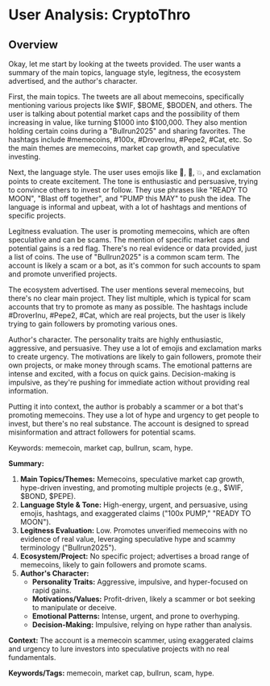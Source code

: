 # User Analysis: CryptoThro

## Overview

<think>
Okay, let me start by looking at the tweets provided. The user wants a summary of the main topics, language style, legitness, the ecosystem advertised, and the author's character. 

First, the main topics. The tweets are all about memecoins, specifically mentioning various projects like $WIF, $BOME, $BODEN, and others. The user is talking about potential market caps and the possibility of them increasing in value, like turning $1000 into $100,000. They also mention holding certain coins during a "Bullrun2025" and sharing favorites. The hashtags include #memecoins, #100x, #DroverInu, #Pepe2, #Cat, etc. So the main themes are memecoins, market cap growth, and speculative investing.

Next, the language style. The user uses emojis like 🚀, 💎, 💥, and exclamation points to create excitement. The tone is enthusiastic and persuasive, trying to convince others to invest or follow. They use phrases like "READY TO MOON", "Blast off together", and "PUMP this MAY" to push the idea. The language is informal and upbeat, with a lot of hashtags and mentions of specific projects.

Legitness evaluation. The user is promoting memecoins, which are often speculative and can be scams. The mention of specific market caps and potential gains is a red flag. There's no real evidence or data provided, just a list of coins. The use of "Bullrun2025" is a common scam term. The account is likely a scam or a bot, as it's common for such accounts to spam and promote unverified projects.

The ecosystem advertised. The user mentions several memecoins, but there's no clear main project. They list multiple, which is typical for scam accounts that try to promote as many as possible. The hashtags include #DroverInu, #Pepe2, #Cat, which are real projects, but the user is likely trying to gain followers by promoting various ones.

Author's character. The personality traits are highly enthusiastic, aggressive, and persuasive. They use a lot of emojis and exclamation marks to create urgency. The motivations are likely to gain followers, promote their own projects, or make money through scams. The emotional patterns are intense and excited, with a focus on quick gains. Decision-making is impulsive, as they're pushing for immediate action without providing real information.

Putting it into context, the author is probably a scammer or a bot that's promoting memecoins. They use a lot of hype and urgency to get people to invest, but there's no real substance. The account is designed to spread misinformation and attract followers for potential scams.

Keywords: memecoin, market cap, bullrun, scam, hype.
</think>

**Summary:**  
1. **Main Topics/Themes:** Memecoins, speculative market cap growth, hype-driven investing, and promoting multiple projects (e.g., $WIF, $BOND, $PEPE).  
2. **Language Style & Tone:** High-energy, urgent, and persuasive, using emojis, hashtags, and exaggerated claims ("100x PUMP," "READY TO MOON").  
3. **Legitness Evaluation:** Low. Promotes unverified memecoins with no evidence of real value, leveraging speculative hype and scammy terminology ("Bullrun2025").  
4. **Ecosystem/Project:** No specific project; advertises a broad range of memecoins, likely to gain followers and promote scams.  
5. **Author's Character:**  
   - **Personality Traits:** Aggressive, impulsive, and hyper-focused on rapid gains.  
   - **Motivations/Values:** Profit-driven, likely a scammer or bot seeking to manipulate or deceive.  
   - **Emotional Patterns:** Intense, urgent, and prone to overhyping.  
   - **Decision-Making:** Impulsive, relying on hype rather than analysis.  

**Context:** The account is a memecoin scammer, using exaggerated claims and urgency to lure investors into speculative projects with no real fundamentals.  

**Keywords/Tags:** memecoin, market cap, bullrun, scam, hype.